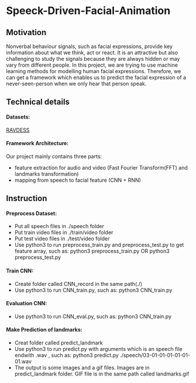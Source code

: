 # Speeck-Driven-Facial-Animation
## Motivation
Nonverbal behaviour signals, such as facial expressions, provide key information about what we think, act or react. It is an attractive but also challenging to study the signals because they are always hidden or may vary from different people. In this project, we are trying to use machine learning methods for modelling human facial expressions. Therefore, we can get a framework which enables us to predict the facial expression of a never-seen-person when we only hear that person speak.
## Technical details
#### Datasets: 
[RAVDESS](https://smartlaboratory.org/ravdess/)
#### Framework Architecture:
Our project mainly contains three parts: 
- feature extraction for audio and video (Fast Fourier Transform(FFT) and landmarks transformation)
- mapping from speech to facial feature (CNN + RNN)
## Instruction
#### Preprocess Dataset:
- Put all speech files in ./speech folder
- Put train video files in ./train/video folder
- Put test video files in ./test/video folder
- Use python3 to run preprocess_train.py and preprocess_test.py to get feature array, such as: python3 preprocess_train.py   OR  python3 preprocess_test.py
#### Train CNN:
- Create folder called CNN_record in the same path(./)
- Use python3 to run CNN_train.py, such as: python3 CNN_train.py
#### Evaluation CNN:
- Use python3 to run CNN_eval.py, such as: python3 CNN_train.py
#### Make Prediction of landmarks:
- Creat folder called predict_landmark
- Use python3 to run predict.py with arguments which is an speech file endwith .wav , such as: python3 predict.py ./speech/03-01-01-01-01-01-01.wav
- The output is some images and a gif files. Images are in predict_landmark folder. GIF file is in the same path called landmarks.gif
